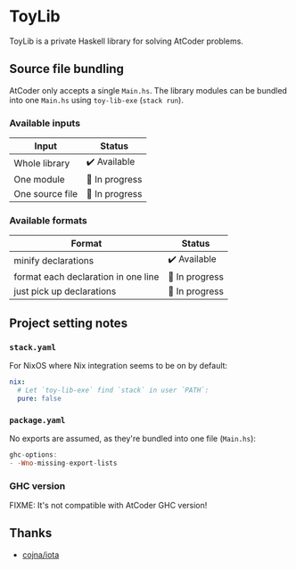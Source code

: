 # ToyLib

ToyLib is a private Haskell library for solving AtCoder problems.

## Source file bundling

AtCoder only accepts a single `Main.hs`. The library modules can be bundled into one `Main.hs` using `toy-lib-exe` (`stack run`).

### Available inputs

| Input           | Status                       |
|-----------------|------------------------------|
| Whole library   | :heavy_check_mark: Available |
| One module      | :construction: In progress   |
| One source file | :construction: In progress   |

### Available formats

| Format                              | Status                       |
|-------------------------------------|------------------------------|
| minify declarations                 | :heavy_check_mark: Available |
| format each declaration in one line | :construction: In progress   |
| just pick up declarations           | :construction: In progress   |

## Project setting notes

### `stack.yaml`

For NixOS where Nix integration seems to be on by default:

```yaml
nix:
  # Let `toy-lib-exe` find `stack` in user `PATH`:
  pure: false
```

### `package.yaml`

No exports are assumed, as they're bundled into one file (`Main.hs`):

```hs
ghc-options:
- -Wno-missing-export-lists
```

### GHC version

FIXME: It's not compatible with AtCoder GHC version!

## Thanks

- [cojna/iota](https://github.com/cojna/iota)


